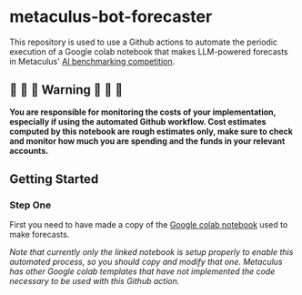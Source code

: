 # metaculus-bot-forecaster
This repository is used to use a Github actions to automate the periodic execution of a Google colab notebook that makes LLM-powered forecasts in Metaculus' [AI benchmarking competition](https://www.metaculus.com/project/ai-benchmarking-pilot/).

## :rotating_light: :rotating_light: :rotating_light: Warning :rotating_light: :rotating_light: :rotating_light:

**You are responsible for monitoring the costs of your implementation, especially if using the automated Github workflow. Cost estimates computed by this notebook are rough estimates only, make sure to check and monitor how much you are spending and the funds in your relevant accounts.**

## Getting Started

### Step One

First you need to have made a copy of the [Google colab notebook](https://colab.research.google.com/drive/1_P7_QNJiJyWBY2qCVu2-_8gVPD1X7mX3?usp=sharing) used to make forecasts.

*Note that currently only the linked notebook is setup properly to enable this automated process, so you should copy and modify that one. Metaculus has other Google colab templates that have not implemented the code necessary to be used with this Github action.*